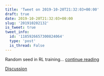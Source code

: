 ```yaml
---
title: 'Tweet on 2019-10-20T21:32:03+00:00'
draft: true
date: 2019-10-20T21:32:03+00:00
slug: '201910202132'
is_tweet: true
tweet_info:
  id: '1185926657300824064'
  type: 'post'
  is_thread: False
---
```




Random seed in RL training... [continue reading](urls[0])

[Discussion](https://x.com/sytelus/status/1185926657300824064)
